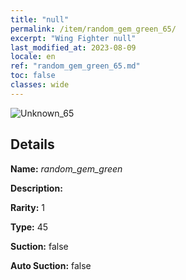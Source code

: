 ```yaml
---
title: "null"
permalink: /item/random_gem_green_65/
excerpt: "Wing Fighter null"
last_modified_at: 2023-08-09
locale: en
ref: "random_gem_green_65.md"
toc: false
classes: wide
---
```



 ![Unknown_65](/images/item/random_gem_green_p.png)



## Details

 **Name:** *random_gem_green* 

 **Description:** 

 **Rarity:** 1 

 **Type:** 45 

 **Suction:** false 

 **Auto Suction:** false 


